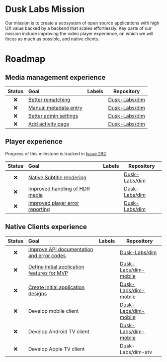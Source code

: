 # Dusk Labs Mission
Our mission is to create a ecosystem of open source applications with high UX value backed by a backend that scales effortlessly. Key parts of our mission include improving the video player experience, on which we will focus as much as possible, and native clients.

# Roadmap
## Media management experience

| Status | Goal | Labels | Repository |
| :---: | :--- | --- | --- |
| ❌ | [Better rematching](https://github.com/Dusk-Labs/dim/issues/36) | | <a href=https://github.com/Dusk-Labs/dim>Dusk-Labs/dim</a> |
| ❌ | [Manual metadata entry](https://github.com/Dusk-Labs/dim/issues/274) | | <a href=https://github.com/Dusk-Labs/dim>Dusk-Labs/dim</a> |
| ❌ | [Better admin settings](https://github.com/Dusk-Labs/dim/issues/254) | | <a href=https://github.com/Dusk-Labs/dim>Dusk-Labs/dim</a> |
| ❌ | [Add activity page](https://github.com/Dusk-Labs/dim/issues/45) | | <a href=https://github.com/Dusk-Labs/dim>Dusk-Labs/dim</a> |


## Player experience

Progress of this milestone is tracked in <a href=https://github.com/Dusk-Labs/dim/issues/292>Issue 292</a>.

| Status | Goal | Labels | Repository |
| :---: | :--- | --- | --- |
| ❌ | [Native Subtitle rendering](https://github.com/Dusk-Labs/dim/issues/162) | | <a href=https://github.com/Dusk-Labs/dim>Dusk-Labs/dim</a> |
| ❌ | [Improved handling of HDR media](https://github.com/Dusk-Labs/dim/issues/246) | | <a href=https://github.com/Dusk-Labs/dim>Dusk-Labs/dim</a> |
| ❌ | [Improved player error reporting](https://github.com/Dusk-Labs/dim/issues/109) | | <a href=https://github.com/Dusk-Labs/dim>Dusk-Labs/dim</a> |


## Native Clients experience

| Status | Goal | Labels | Repository |
| :---: | :--- | --- | --- |
| ❌ | [Improve API documentation and error codes](https://github.com/Dusk-Labs/dim/issues/276) | | <a href=https://github.com/Dusk-Labs/dim>Dusk-Labs/dim</a> |
| ❌ | [Define initial application features for MVP](https://github.com/Dusk-Labs/dim-mobile/issues/2) | | <a href=https://github.com/Dusk-Labs/dim-mobile>Dusk-Labs/dim-mobile</a> |
| ❌ | [Create initial application designs](https://github.com/Dusk-Labs/dim-mobile/issues/1) | | <a href=https://github.com/Dusk-Labs/dim-mobile>Dusk-Labs/dim-mobile</a> |
| ❌ | Develop mobile client | | <a href=https://github.com/Dusk-Labs/dim-mobile>Dusk-Labs/dim-mobile</a> |
| ❌ | Develop Android TV client | | <a href=https://github.com/Dusk-Labs/dim-mobile>Dusk-Labs/dim-mobile</a> |
| ❌ | Develop Apple TV client | | Dusk-Labs/dim-atv |
